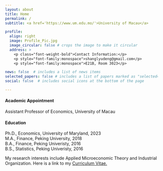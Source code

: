 ```yaml
---
layout: about
title: Home
permalink: /
subtitle: <a href='https://www.um.edu.mo/'>University of Macau</a>

profile:
  align: right
  image: Profile_Pic.jpg
  image_circular: false # crops the image to make it circular
  address: >
    <p class="font-weight-bold">Contact Information:</p>
    <p style="font-family:monospace">shanglyudeng@gmail.com</p>
    <p style="font-family:monospace">E21B, Room 3023</p>

news: false  # includes a list of news items
selected_papers: false # includes a list of papers marked as "selected={true}"
social: false  # includes social icons at the bottom of the page

---
```


<!-- <img src="/assets/img/prof_pic.jpg" alt="Pic Not Found" style="float: left; padding-right:10px; height: 200px; width:200px;"/> -->
#### Academic Appointment
Assistant Professor of Economics, University of Macau

#### Education
Ph.D., Economics, University of Maryland, 2023  
M.A., Finance, Peking University, 2018  
B.A., Finance, Peking Univeristy, 2016  
B.S., Statistics, Peking Univeristy, 2016

My research interests include Applied Microeconomic Theory and Industrial Organization. Here is a link to my
<a href='assets/pdf/CV_DENG_SHANGLYU.pdf'>
        Curriculum Vitae.
</a>
    



